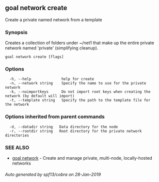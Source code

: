 ## goal network create

Create a private named network from a template

### Synopsis

Creates a collection of folders under ~/net1 that make up the entire
		private network named 'private' (simplifying cleanup).

```
goal network create [flags]
```

### Options

```
  -h, --help              help for create
  -n, --network string    Specify the name to use for the private network
  -k, --noimportkeys      Do not import root keys when creating the network (by default will import)
  -t, --template string   Specify the path to the template file for the network
```

### Options inherited from parent commands

```
  -d, --datadir string   Data directory for the node
  -r, --rootdir string   Root directory for the private network directories
```

### SEE ALSO

* [goal network](goal_network.md)	 - Create and manage private, multi-node, locally-hosted networks

###### Auto generated by spf13/cobra on 28-Jan-2019
